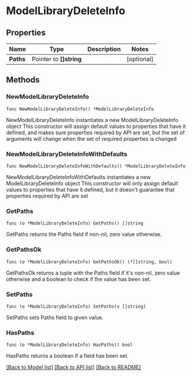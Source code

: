 # ModelLibraryDeleteInfo

## Properties

Name | Type | Description | Notes
------------ | ------------- | ------------- | -------------
**Paths** | Pointer to **[]string** |  | [optional] 

## Methods

### NewModelLibraryDeleteInfo

`func NewModelLibraryDeleteInfo() *ModelLibraryDeleteInfo`

NewModelLibraryDeleteInfo instantiates a new ModelLibraryDeleteInfo object
This constructor will assign default values to properties that have it defined,
and makes sure properties required by API are set, but the set of arguments
will change when the set of required properties is changed

### NewModelLibraryDeleteInfoWithDefaults

`func NewModelLibraryDeleteInfoWithDefaults() *ModelLibraryDeleteInfo`

NewModelLibraryDeleteInfoWithDefaults instantiates a new ModelLibraryDeleteInfo object
This constructor will only assign default values to properties that have it defined,
but it doesn't guarantee that properties required by API are set

### GetPaths

`func (o *ModelLibraryDeleteInfo) GetPaths() []string`

GetPaths returns the Paths field if non-nil, zero value otherwise.

### GetPathsOk

`func (o *ModelLibraryDeleteInfo) GetPathsOk() (*[]string, bool)`

GetPathsOk returns a tuple with the Paths field if it's non-nil, zero value otherwise
and a boolean to check if the value has been set.

### SetPaths

`func (o *ModelLibraryDeleteInfo) SetPaths(v []string)`

SetPaths sets Paths field to given value.

### HasPaths

`func (o *ModelLibraryDeleteInfo) HasPaths() bool`

HasPaths returns a boolean if a field has been set.


[[Back to Model list]](../README.md#documentation-for-models) [[Back to API list]](../README.md#documentation-for-api-endpoints) [[Back to README]](../README.md)


